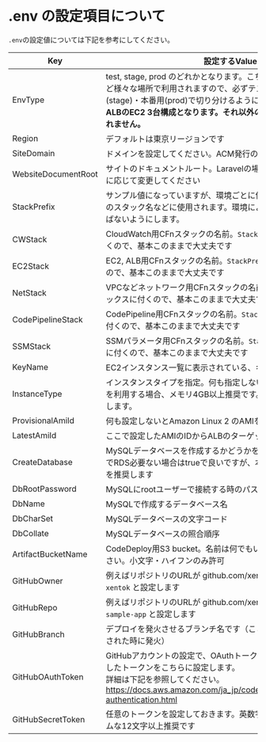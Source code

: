 
# .env の設定項目について
`.env`の設定値については下記を参考にしてください。

| Key | 設定するValueについて |
| ----------------------- | ---------------------------------- |
| EnvType             | test, stage, prod のどれかとなります。こちらはALBやCodePipelineの名前など様々な場所で利用されますので、必ずテスト用(test)・ステージング用(stage)・本番用(prod)で切り分けるようにしてください。 **値がprodの時だけALBのEC2 3台構成となります。それ以外の値だとALBのEC2は1台しか作成されません。**        |
| Region             | デフォルトは東京リージョンです      |
| SiteDomain             | ドメインを設定してください。ACM発行の際に利用されます     |
| WebsiteDocumentRoot             | サイトのドキュメントルート。Laravelの場合はこのままで大丈夫です。サイトに応じて変更してください     |
| StackPrefix             | サンプル値になっていますが、環境ごとに値を変えてください。この値はCFnのスタック名などに使用されます。環境によって名前を変えることで影響が及ばないようにします。        |
| CWStack             | CloudWatch用CFnスタックの名前。`StackPrefix`が名前のプレフィックスに付くので、基本このままで大丈夫です |
| EC2Stack             | EC2, ALB用CFnスタックの名前。`StackPrefix`が名前のプレフィックスに付くので、基本このままで大丈夫です   |
| NetStack             | VPCなどネットワーク用CFnスタックの名前。`StackPrefix`が名前のプレフィックスに付くので、基本このままで大丈夫です  |
| CodePipelineStack             | CodePipeline用CFnスタックの名前。`StackPrefix`が名前のプレフィックスに付くので、基本このままで大丈夫です   |
| SSMStack             | SSMパラメータ用CFnスタックの名前。`StackPrefix`が名前のプレフィックスに付くので、基本このままで大丈夫です   |
| KeyName             | EC2インスタンス一覧に表示されている、キー名を設定します。   |
| InstanceType             |  インスタンスタイプを指定。何も指定しないと`t2.micro`になります。Webpackを利用する場合、メモリ4GB以上推奨です。スペックが低すぎるとビルド失敗します。   |
| ProvisionalAmiId             |  何も設定しないとAmazon Linux 2 のAMIを取得します   |
| LatestAmiId             | ここで設定したAMIのIDからALBのターゲットとなるEC2が作成されます。 |
| CreateDatabase             | MySQLデータベースを作成するかどうかを true/falseで設定。テスト環境などでRDS必要ない場合はtrueで良いですが、本番環境はfalseにしてRDS使うことを推奨します   |
| DbRootPassword             | MySQLにrootユーザーで接続する時のパスワードです   |
| DbName             | MySQLで作成するデータベース名   |
| DbCharSet             | MySQLデータベースの文字コード   |
| DbCollate             | MySQLデータベースの照合順序   |
| ArtifactBucketName             | CodeDeploy用S3 bucket。名前は何でもいいですが、環境によって変えてください。小文字・ハイフンのみ許可   |
| GitHubOwner             |  例えばリポジトリのURLが github.com/xentok/sample-app.git  の場合、`xentok` と設定します   |
| GitHubRepo             | 例えばリポジトリのURLが github.com/xentok/sample-app.git  の場合、`sample-app` と設定します    |
| GitHubBranch             | デプロイを発火させるブランチ名です（ここで設定したブランチ名にプッシュされた時に発火）             |
| GitHubOAuthToken             |  GitHubアカウントの設定で、OAuthトークンを発行する必要があります。発行したトークンをこちらに設定します。<br>詳細は下記を参照してください。<br>https://docs.aws.amazon.com/ja_jp/codepipeline/latest/userguide/GitHub-authentication.html  |
| GitHubSecretToken             | 任意のトークンを設定しておきます。英数字で設定します。安全のためランダムな12文字以上推奨です    |
